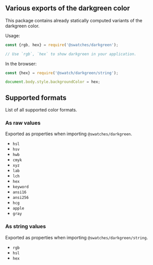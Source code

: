 ## Various exports of the darkgreen color

This package contains already statically computed variants of the darkgreen color.

Usage:
```js
const {rgb, hex} = require('@swatches/darkgreen');

// Use `rgb`, `hex` to show darkgreen in your application.
```

In the browser:
```js
const {hex} = require('@swatch/darkgreen/string');

document.body.style.backgroundColor = hex;
```

## Supported formats


List of all supported color formats.

### As raw values

Exported as properties when importing `@swatches/darkgreen`.

- `hsl`
- `hsv`
- `hwb`
- `cmyk`
- `xyz`
- `lab`
- `lch`
- `hex`
- `keyword`
- `ansi16`
- `ansi256`
- `hcg`
- `apple`
- `gray`

### As string values

Exported as properties when importing `@swatches/darkgreen/string`.

- `rgb`
- `hsl`
- `hex`
